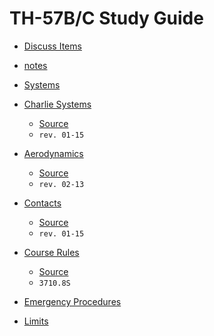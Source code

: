# TH-57B/C Study Guide

 - [Discuss Items](https://github.com/wesleyem/th57/blob/master/discuss-items/)

 - [notes](https://github.com/wesleyem/th57/blob/master/notes.md)

 - [Systems](https://github.com/wesleyem/th57/blob/master/SYSTEMS.md#th-57bc-systems)
 - [Charlie Systems](https://github.com/wesleyem/th57/blob/master/CSYSTEMS.md)
    - [Source](https://www.cnatra.navy.mil/local/docs/pat-pubs/P-402.pdf)
    - `rev. 01-15`

 - [Aerodynamics](https://github.com/wesleyem/th57/blob/master/AERO.md)
    - [Source](https://www.cnatra.navy.mil/local/docs/pat-pubs/P-401.pdf)
    - `rev. 02-13`

 - [Contacts](https://github.com/wesleyem/th57/blob/master/contacts/MANEUVERS.md)
    - [Source](http://www.cnatra.navy.mil/pubs/folder5/TH57/P-457.pdf)
    - `rev. 01-15`

 - [Course Rules](https://github.com/wesleyem/th57/blob/master/course-rules.md)
    - [Source](https://www.cnatra.navy.mil/tw5/assets/docs/instructions/3710.8.pdf)
    - `3710.8S`

 - [Emergency Procedures](https://github.com/wesleyem/th57/blob/master/EPS.md)
 - [Limits](https://github.com/wesleyem/th57/blob/master/LIMITS.md)

[c]: https://img.shields.io/badge/TH--57-C-orange.svg?style=flat-square
[b]: https://img.shields.io/badge/TH--57-B-blue.svg?style=flat-square
